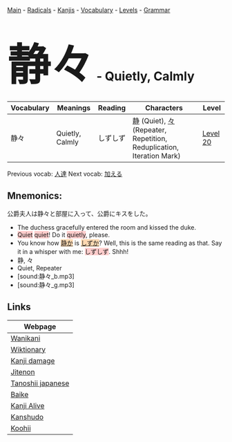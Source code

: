 <style> bigfont {font-size: 100px}</style>
[Main](../README.md) -
[Radicals](../radicals.md) -
[Kanjis](../kanjis.md) -
[Vocabulary](../vocabulary.md) -
[Levels](../levels.md) -
[Grammar](../grammar.md)
# <bigfont> 静々</bigfont> - Quietly, Calmly 

| Vocabulary | Meanings | Reading | Characters | Level |
| --- | --- | --- | --- | --- |
| 静々 | Quietly, Calmly | しずしず |  [静](../kanjis/静.md) (Quiet), [々](../kanjis/々.md) (Repeater, Repetition, Reduplication, Iteration Mark) | [Level 20](../levels/wk_level20.md) |

Previous vocab: [人達](人達.md) Next vocab: [加える](加える.md) 

## Mnemonics:
公爵夫人は静々と部屋に入って、公爵にキスをした。
* The duchess gracefully entered the room and kissed the duke.
* <span style="background-color:#ffcccb"> Quiet</span> <span style="background-color:#ffcccb"> quiet</span>! Do it <span style="background-color:#ffcccb"> quietly</span>, please.
* You know how <span style="background-color:#fed8b1"> [静か](https://jisho.org/search/静か)</span> is <span style="background-color:#fed8b1"> [しずか](https://jisho.org/search/しずか)</span>? Well, this is the same reading as that. Say it in a whisper with me: <span style="background-color:#ffcccb"> しずしず</span>. Shhh!
* 静, 々
* Quiet, Repeater
* [sound:静々_b.mp3]
* [sound:静々_g.mp3]


## Links 

| Webpage |
| --- |
| [Wanikani          ](https://www.wanikani.com/kanji/静々) |
| [Wiktionary        ](https://en.wiktionary.org/wiki/静々) |
| [Kanji damage      ](http://www.kanjidamage.com/kanji/search?utf8=✓&q=静々) |
| [Jitenon           ](https://jitenon.com/kanji/静々) |
| [Tanoshii japanese ](https://www.tanoshiijapanese.com/dictionary/kanji.cfm?k=静々) |
| [Baike             ](https://baike.baidu.com/item/静々) |
| [Kanji Alive       ](https://app.kanjialive.com/静々) |
| [Kanshudo          ](https://www.kanshudo.com/searchmn?q=静々) |
| [Koohii            ](https://kanji.koohii.com/study/kanji/静々) |
